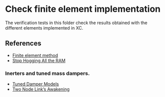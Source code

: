 # Check finite element implementation

The verification tests in this folder check the results obtained with the different elements implemented in XC.

## References
- [Finite element method](https://en.wikipedia.org/wiki/Finite_element_method)
- [Stop Hogging All the RAM](https://portwooddigital.com/2022/11/16/stop-hogging-all-the-ram/)
### Inerters and tuned mass dampers.
- [Tuned Damper Models](https://portwooddigital.com/2023/11/11/tuned-damper-models/)
- [Two Node Link’s Awakening](https://portwooddigital.com/2025/02/23/two-node-links-awakening/)
